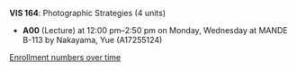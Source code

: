 **VIS 164**: Photographic Strategies (4 units)

- **A00** (Lecture) at 12:00 pm–2:50 pm on Monday, Wednesday at MANDE B-113 by Nakayama, Yue (A17255124)

[Enrollment numbers over time](./VIS164.tsv)
